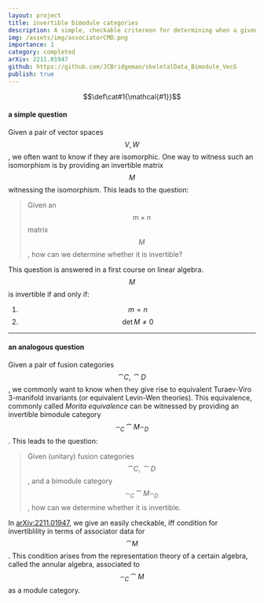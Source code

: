 ```yaml
---
layout: project
title: invertible bimodule categories
description: A simple, checkable critereon for determining when a given bimodule category is invertible
img: /assets/img/associatorCMD.png
importance: 1
category: completed
arXiv: 2211.01947
github: https://github.com/JCBridgeman/skeletalData_Bimodule_VecG
publish: true
---
```

$$\def\cat#1{\mathcal{#1}}$$


#### a simple question

Given a pair of vector spaces $$V,\,W$$, we often want to know if they are isomorphic. One way to witness such an isomorphism is by providing an invertible matrix $$M$$ witnessing the isomorphism. This leads to the question:

> Given an $$ m\times n $$ matrix $$M$$, how can we determine whether it is invertible?

This question is answered in a first course on linear algebra. $$M$$ is invertible if and only if:
1. $$ m = n $$
2. $$ \det M \neq 0$$

---

#### an analogous question

Given a pair of fusion categories $$\cat{C},\, \cat{D}$$, we commonly want to know when they give rise to equivalent Turaev-Viro 3-manifold invariants (or equivalent Levin-Wen theories). 
This equivalence, commonly called *Morita equivalence* can be witnessed by providing an invertible bimodule category $${}_{\cat{C}}\cat{M}_{\cat{D}}$$. This leads to the question:

> Given (unitary) fusion categories $$\cat{C},\, \cat{D}$$, and a bimodule category $${}_{\cat{C}}\cat{M}_{\cat{D}}$$, how can we determine whether it is invertible.

In [arXiv:2211.01947](http://arxiv.org/abs/2211.01947), we give an easily checkable, iff condition for invertiblility in terms of associator data for $$\cat{M}$$. This condition arises from the representation theory of a certain algebra, called the annular algebra, associated to $$ {}_{\cat{C}}\cat{M} $$ as a module category.



